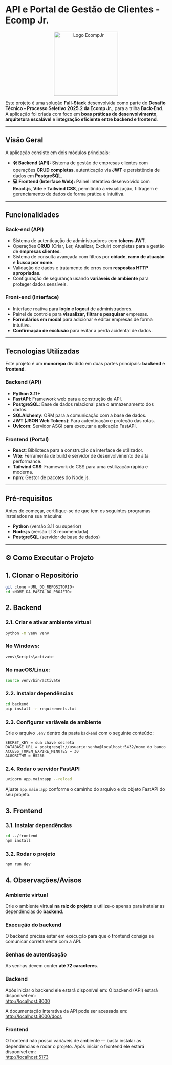 # API e Portal de Gestão de Clientes - Ecomp Jr.

<div align="center">
  <img src="https://imgur.com/8DjSWjX.png" alt="Logo EcompJr" width="200px">
</div>

Este projeto é uma solução **Full-Stack** desenvolvida como parte do **Desafio Técnico - Processo Seletivo 2025.2 da Ecomp Jr.**, para a trilha **Back-End**.  
A aplicação foi criada com foco em **boas práticas de desenvolvimento**, **arquitetura escalável** e **integração eficiente entre backend e frontend**.

---

## Visão Geral

A aplicação consiste em dois módulos principais:

- **🛠️ Backend (API):** Sistema de gestão de empresas clientes com operações **CRUD completas**, autenticação via **JWT** e persistência de dados em **PostgreSQL**.  
- **💻 Frontend (Interface Web):** Painel interativo desenvolvido com **React.js**, **Vite** e **Tailwind CSS**, permitindo a visualização, filtragem e gerenciamento de dados de forma prática e intuitiva.

---

## Funcionalidades

### Back-end (API)
- Sistema de autenticação de administradores com **tokens JWT**.  
- Operações **CRUD** (Criar, Ler, Atualizar, Excluir) completas para a gestão de **empresas clientes**.  
- Sistema de consulta avançada com filtros por **cidade**, **ramo de atuação** e **busca por nome**.  
- Validação de dados e tratamento de erros com **respostas HTTP apropriadas**.  
- Configuração de segurança usando **variáveis de ambiente** para proteger dados sensíveis.

### Front-end (Interface)
- Interface reativa para **login e logout** de administradores.  
- Painel de controle para **visualizar, filtrar e pesquisar** empresas.  
- **Formulários em modal** para adicionar e editar empresas de forma intuitiva.  
- **Confirmação de exclusão** para evitar a perda acidental de dados.

---

## Tecnologias Utilizadas

Este projeto é um **monorepo** dividido em duas partes principais: **backend** e **frontend**.

### Backend (API)
- **Python 3.11+**
- **FastAPI**: Framework web para a construção da API.
- **PostgreSQL**: Base de dados relacional para o armazenamento dos dados.
- **SQLAlchemy**: ORM para a comunicação com a base de dados.
- **JWT (JSON Web Tokens)**: Para autenticação e proteção das rotas.
- **Uvicorn**: Servidor ASGI para executar a aplicação FastAPI.

### Frontend (Portal)
- **React**: Biblioteca para a construção da interface de utilizador.
- **Vite**: Ferramenta de build e servidor de desenvolvimento de alta performance.
- **Tailwind CSS**: Framework de CSS para uma estilização rápida e moderna.
- **npm**: Gestor de pacotes do Node.js.

---

## Pré-requisitos

Antes de começar, certifique-se de que tem os seguintes programas instalados na sua máquina:

- **Python** (versão 3.11 ou superior)  
- **Node.js** (versão LTS recomendada)  
- **PostgreSQL** (servidor de base de dados)  

---

## ⚙️ Como Executar o Projeto

## 1. Clonar o Repositório
```bash
git clone <URL_DO_REPOSITORIO>
cd <NOME_DA_PASTA_DO_PROJETO>
```

## 2. Backend

### 2.1. Criar e ativar ambiente virtual
```bash
python -m venv venv
```

### No Windows:
```bash
venv\Scripts\activate
```

### No macOS/Linux:
```bash
source venv/bin/activate
```

### 2.2. Instalar dependências
```bash
cd backend
pip install -r requirements.txt
```

### 2.3. Configurar variáveis de ambiente
Crie o arquivo `.env` dentro da pasta `backend` com o seguinte conteúdo:

```env
SECRET_KEY = sua chave secreta
DATABASE_URL = postgresql://usuario:senha@localhost:5432/nome_do_banco
ACCESS_TOKEN_EXPIRE_MINUTES = 30
ALGORITHM = HS256
```

### 2.4. Rodar o servidor FastAPI
```bash
uvicorn app.main:app --reload
```

Ajuste `app.main:app` conforme o caminho do arquivo e do objeto FastAPI do seu projeto.

## 3. Frontend

### 3.1. Instalar dependências
```bash
cd ../frontend
npm install
```

### 3.2. Rodar o projeto
```bash
npm run dev
```

## 4. Observações/Avisos

### Ambiente virtual
Crie o ambiente virtual **na raiz do projeto** e utilize-o apenas para instalar as dependências do **backend**.

### Execução do backend
O backend precisa estar em execução para que o frontend consiga se comunicar corretamente com a API.

### Senhas de autenticação
As senhas devem conter **até 72 caracteres**.  

### Backend
Após iniciar o backend ele estará disponível em:
O backend (API) estará disponível em:  
[http://localhost:8000](http://localhost:8000)  

A documentação interativa da API pode ser acessada em:  
[http://localhost:8000/docs](http://localhost:8000/docs)

### Frontend
O frontend não possui variáveis de ambiente — basta instalar as dependências e rodar o projeto.
Após iniciar o frontend ele estará disponível em:  
[http://localhost:5173](http://localhost:5173)
